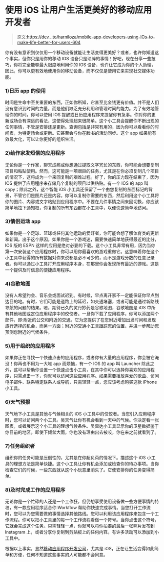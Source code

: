 # 使用 iOS 让用户生活更美好的移动应用开发者

> 原文:[https://dev . to/harniloza/mobile-app-developers-using-IOs-to-make-life-better-for-users-604](https://dev.to/harniloza/mobile-app-developers-using-ios-to-make-life-better-for-users-604)

你有没有意识到仅仅用一个移动设备就能让生活变得更美好？或者，也许你知道这个事实，但你只是用你的移动 IOS 设备只是琐碎的事情！好吧，现在分享一些技巧，你将完全能够最大限度地利用你的 IOS 设备，也许让它成为你的个人助理，因此，你可以更有效地使用你的移动设备，而不仅仅是使用它来实现社交媒体功能。

### [](#1-the-use-of-calendar-app)1)日历 app 的使用

时间是生命中至关重要的东西，正如你所知，它甚至比金钱更有价值。并不是人们没有意识到时间的力量，而是他们缺乏充分利用和管理时间的能力。为了有效地管理你的时间，你可以使用 IOS 提醒或日历应用程序来提醒你有急事。你对你的更新或场合有深远的看法，这使得处理起来很简单。这个小工具会提醒你不断出现的任何事情，不管是安排还是更新。查询包括是非常有用的，因为你可以看看你的时间表，为特定场合或更新。它甚至会与你在脸书的活动同步。这个 app 如果能有效最大化，可以让你更好的组织生活。

### 2)给作家发短信的应用程序

无论你是一个作家，聊天成瘾或你想通过提取文字冗长的东西，你可能会想要复制项目和粘贴使用。然而，这可能是一项艰巨的任务，尤其是在你必须复制几个项目的情况下，这将成为一个来回复制的艰难过程。好了，你的压力现在结束了，因为 IOS 提供了应用程序来存储几个复制的项目以供粘贴。有一个 IOS 的 app 叫 copy；除此之外，这个智能 iOS 小工具还保留了一个由您复制的东西标记的背景，不管它们是图片还是内容。你可以复制你需要的东西，然后利用这个小工具将你的图片、内容或文字粘贴到应用程序中。不要在几件事情之间来回切换，你应该简单地拉下通知框，你复制的所有东西都在小工具中，以便快速简单地访问。

### [](#3-sports-app-for-lovers)3)情侣运动 app

如果你是一个足球、篮球或任何其他运动的爱好者，你可能会想了解体育类的更新和新闻。出于这个原因，如果你是一个游戏迷，需要快速简单地获得最近的比分，IOS 版的 ESPN 这样的应用是绝对必要的下载。这个小工具非常有用，因为当你第一次安装这个应用程序时，你可以用你最喜欢的游戏重做它。这意味着你在这个小工具中获得的所有数据对你来说都是必不可少的，而不是游戏分数的任意记录者。你可以通过小工具打开应用程序本身，在那里你会发现所有最近的游戏。这是一个提供及时信息的便捷应用程序。

### [](#4-google-map)4)谷歌地图

没有人希望约会、音乐会或面试迟到。有时候，早点离开家不一定能保证你早点到达目的地。有时，它们可能是道路上的延迟，如交通堵塞，或者可能是通过新路线导航的问题的结果。嗯，期待已久的灵丹妙药是谷歌地图，谷歌地图是 iOS 中所有其他地图或定位应用程序中的佼佼者。一旦你下载了应用程序，你可以添加两个部件，即:附近的公交和附近的交通。它为您提供了在您附近增加出发时间和发现旅行选择的机会，而另一方面；附近的交通小工具跟踪您的位置，并进一步帮助您预测您附近的气候条件。

### [](#5-an-app-for-organization)5)用于组织的应用程序

如果你正在寻找一个快速点击的应用程序，或者你有大量的应用程序，你会被它淹没！你再也不用为一大堆 app 而烦恼，有一个 IOS 的 app 叫 Launcher 除此之外，这可以帮助你设置一个快速点击小工具，在其中你可以选择你喜欢的应用程序，只需点击一下，你就可以访问这些应用程序。如果需要播放喜爱的歌曲、访问电子邮件、联系特定联系人或导航，只需轻轻一点，您应该考虑购买这款 iPhone 小工具。

### [](#6-the-weather-forecast)6)天气预报

天气地下小工具是其他与气候相关的 iOS 小工具中的佼佼者。当您引入应用程序时，您可以访问两个小工具。吴天气让你有机会看到一天中的气候。你决定看一张图表，或者展示这个小工具的理想气候条件。吴雷达小工具显示你的卫星数据鉴于你目前的地区。即使下倾盆大雨，你也没有理由出去被咬，你在来之前就看到了。

### [](#7-task-organizer)7)任务组织者

组织你的任务可能是压倒性的，尤其是在你超负荷的情况下。描述这个 iOS 小工具的理想方法是简单快捷。这个小工具让你有机会添加或检查你的待办事项。当你检查它们的时候，一些东西就从这个小玩意里消失了。它使安排你的任务变得简单。

### 8)及时完成工作的应用程序

无论你是一个忙碌的人还是一个工作狂，但仍想享受使用设备做一些方便事情的特权，有一款应用程序适合你:Workflow 帮助你快速完成事情。当您打开工作流时，您可以为您需要做的事情选择其他路线。您可以利用该应用程序来包含一个工作流程。你可以把小工具里的每一个工作流程看做一个符号。当你点击这个符号，它就会完成这个任务。只需轻轻一点，你就可以将你拍摄的最后一张照片发布到 Instagram 上，或者分享你复制到剪贴板上的任何内容。有许多活动可以添加到小工具中。

根据以上事实，显然[移动应用程序开发公司](https://www.hyperlinkinfosystem.com)，尤其是 iOS，正在让生活变得如此简单和方便，任何不知道这些事实的人可能都不会同意。